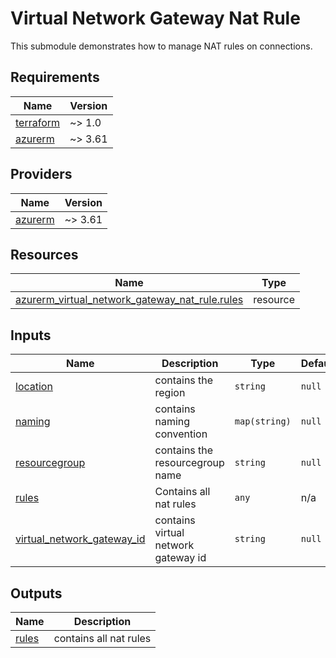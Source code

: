 # Virtual Network Gateway Nat Rule

This submodule demonstrates how to manage NAT rules on connections.

## Requirements

| Name | Version |
|------|---------|
| <a name="requirement_terraform"></a> [terraform](#requirement\_terraform) | ~> 1.0 |
| <a name="requirement_azurerm"></a> [azurerm](#requirement\_azurerm) | ~> 3.61 |

## Providers

| Name | Version |
|------|---------|
| <a name="provider_azurerm"></a> [azurerm](#provider\_azurerm) | ~> 3.61 |

## Resources

| Name | Type |
|------|------|
| [azurerm_virtual_network_gateway_nat_rule.rules](https://registry.terraform.io/providers/hashicorp/azurerm/latest/docs/resources/virtual_network_gateway_nat_rule) | resource |

## Inputs

| Name | Description | Type | Default | Required |
|------|-------------|------|---------|:--------:|
| <a name="input_location"></a> [location](#input\_location) | contains the region | `string` | `null` | no |
| <a name="input_naming"></a> [naming](#input\_naming) | contains naming convention | `map(string)` | `null` | no |
| <a name="input_resourcegroup"></a> [resourcegroup](#input\_resourcegroup) | contains the resourcegroup name | `string` | `null` | no |
| <a name="input_rules"></a> [rules](#input\_rules) | Contains all nat rules | `any` | n/a | yes |
| <a name="input_virtual_network_gateway_id"></a> [virtual\_network\_gateway\_id](#input\_virtual\_network\_gateway\_id) | contains virtual network gateway id | `string` | `null` | no |

## Outputs

| Name | Description |
|------|-------------|
| <a name="output_rules"></a> [rules](#output\_rules) | contains all nat rules |
